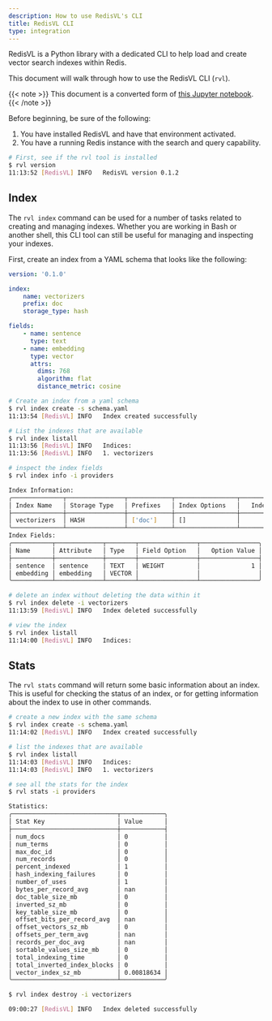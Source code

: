 ```yaml
---
description: How to use RedisVL's CLI
title: RedisVL CLI
type: integration
---
```

RedisVL is a Python library with a dedicated CLI to help load and create vector search indexes within Redis.

This document will walk through how to use the RedisVL CLI (`rvl`).

{{< note >}}
This document is a converted form of [this Jupyter notebook](https://github.com/RedisVentures/redisvl/blob/main/docs/user_guide/cli.ipynb).
{{< /note >}}

Before beginning, be sure of the following:

1. You have installed RedisVL and have that environment activated.
1. You have a running Redis instance with the search and query capability.

```bash
# First, see if the rvl tool is installed
$ rvl version
11:13:52 [RedisVL] INFO   RedisVL version 0.1.2
```

## Index

The `rvl index` command can be used for a number of tasks related to creating and managing indexes. Whether you are working in Bash or another shell, this CLI tool can still be useful for managing and inspecting your indexes.

First, create an index from a YAML schema that looks like the following:

```yaml
version: '0.1.0'

index:
    name: vectorizers
    prefix: doc
    storage_type: hash

fields:
    - name: sentence
      type: text
    - name: embedding
      type: vector
      attrs:
        dims: 768
        algorithm: flat
        distance_metric: cosine
```

```bash
# Create an index from a yaml schema
$ rvl index create -s schema.yaml
11:13:54 [RedisVL] INFO   Index created successfully
```

```bash
# List the indexes that are available
$ rvl index listall
11:13:56 [RedisVL] INFO   Indices:
11:13:56 [RedisVL] INFO   1. vectorizers
```

```bash
# inspect the index fields
$ rvl index info -i providers

Index Information:
╭──────────────┬────────────────┬────────────┬─────────────────┬────────────╮
│ Index Name   │ Storage Type   │ Prefixes   │ Index Options   │   Indexing │
├──────────────┼────────────────┼────────────┼─────────────────┼────────────┤
│ vectorizers  │ HASH           │ ['doc']    │ []              │          0 │
╰──────────────┴────────────────┴────────────┴─────────────────┴────────────╯
Index Fields:
╭───────────┬─────────────┬────────┬────────────────┬────────────────╮
│ Name      │ Attribute   │ Type   │ Field Option   │   Option Value │
├───────────┼─────────────┼────────┼────────────────┼────────────────┤
│ sentence  │ sentence    │ TEXT   │ WEIGHT         │              1 │
│ embedding │ embedding   │ VECTOR │                │                │
╰───────────┴─────────────┴────────┴────────────────┴────────────────╯
```

```bash
# delete an index without deleting the data within it
$ rvl index delete -i vectorizers
11:13:59 [RedisVL] INFO   Index deleted successfully
```

```bash
# view the index
$ rvl index listall
11:14:00 [RedisVL] INFO   Indices:
```

## Stats

The `rvl stats` command will return some basic information about an index. This is useful for checking the status of an index, or for getting information about the index to use in other commands.


```bash
# create a new index with the same schema
$ rvl index create -s schema.yaml
11:14:02 [RedisVL] INFO   Index created successfully
```

```bash
# list the indexes that are available
$ rvl index listall
11:14:03 [RedisVL] INFO   Indices:
11:14:03 [RedisVL] INFO   1. vectorizers
```

```bash
# see all the stats for the index
$ rvl stats -i providers

Statistics:
╭─────────────────────────────┬────────────╮
│ Stat Key                    │ Value      │
├─────────────────────────────┼────────────┤
│ num_docs                    │ 0          │
│ num_terms                   │ 0          │
│ max_doc_id                  │ 0          │
│ num_records                 │ 0          │
│ percent_indexed             │ 1          │
│ hash_indexing_failures      │ 0          │
│ number_of_uses              │ 1          │
│ bytes_per_record_avg        │ nan        │
│ doc_table_size_mb           │ 0          │
│ inverted_sz_mb              │ 0          │
│ key_table_size_mb           │ 0          │
│ offset_bits_per_record_avg  │ nan        │
│ offset_vectors_sz_mb        │ 0          │
│ offsets_per_term_avg        │ nan        │
│ records_per_doc_avg         │ nan        │
│ sortable_values_size_mb     │ 0          │
│ total_indexing_time         │ 0          │
│ total_inverted_index_blocks │ 0          │
│ vector_index_sz_mb          │ 0.00818634 │
╰─────────────────────────────┴────────────╯
```

```bash
$ rvl index destroy -i vectorizers

09:00:27 [RedisVL] INFO   Index deleted successfully
```